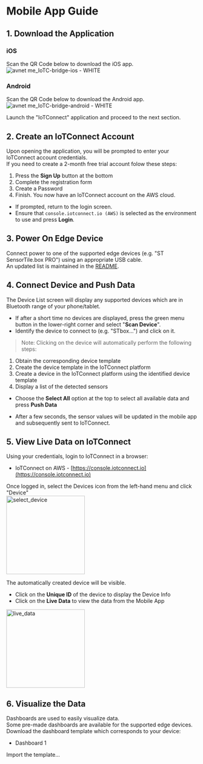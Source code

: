 # Mobile App Guide

## 1. Download the Application  

### iOS
Scan the QR Code below to download the iOS app.  
![avnet me_IoTC-bridge-ios - WHITE](https://github.com/avnet-iotconnect/iotc-gateway-mobile-app/assets/40640041/c7c29253-04a8-4387-a836-54c5e593cfcf)

### Android
Scan the QR Code below to download the Android app.  
![avnet me_IoTC-bridge-android - WHITE](https://github.com/avnet-iotconnect/iotc-gateway-mobile-app/assets/40640041/71b4dc44-9647-4266-af91-df44a99f7a3e)

Launch the "IoTConnect" application and proceed to the next section.  

## 2. Create an IoTConnect Account  
Upon opening the application, you will be prompted to enter your IoTConnect account credentials.  
If you need to create a 2-month free trial account folow these steps:
1. Press the **Sign Up** button at the bottom
2. Complete the registration form
3. Create a Password
4. Finish. You now have an IoTConnect account on the AWS cloud.

* If prompted, return to the login screen.  
* Ensure that `console.iotconnect.io (AWS)` is selected as the environment to use and press **Login**.

## 3. Power On Edge Device  
Connect power to one of the supported edge devices (e.g. "ST SensorTile.box PRO") using an appropriate USB cable.  
An updated list is maintained in the [README](README.md).

## 4. Connect Device and Push Data 
The Device List screen will display any supported devices which are in Bluetooth range of your phone/tablet.  
* If after a short time no devices are displayed, press the green menu button in the lower-right corner and select "**Scan Device**".
* Identify the device to connect to (e.g. "STbox...") and click on it.

> Note:
> Clicking on the device will automatically perform the following steps:  
1. Obtain the corresponding device template  
2. Create the device template in the IoTConnect platform  
3. Create a device in the IoTConnect platform using the identified device template
4. Display a list of the detected sensors  

* Choose the **Select All** option at the top to select all available data and press **Push Data**

* After a few seconds, the sensor values will be updated in the mobile app and subsequently sent to IoTConnect.  

## 5. View Live Data on IoTConnect  
Using your credentials, login to IoTConnect in a browser:  
* IoTConnect on AWS - [https://console.iotconnect.io](https://console.iotconnect.io)  

Once logged in, select the Devices icon from the left-hand menu and click "Device"  
<img width="207" alt="select_device" src="https://github.com/avnet-iotconnect/iotc-gateway-mobile-app/assets/40640041/0e9f2f60-b023-4abf-a88c-324c65cb2614">


The automatically created device will be visible.  
* Click on the **Unique ID** of the device to display the Device Info  
* Click on the **Live Data** to view the data from the Mobile App  
<img width="207" alt="live_data" src="https://github.com/avnet-iotconnect/iotc-gateway-mobile-app/assets/40640041/66835231-02c5-4b7c-bb97-5c9ffdfacd73">

## 6. Visualize the Data  
Dashboards are used to easily visualize data.  
Some pre-made dashboards are available for the supported edge devices.  
Download the dashboard template which corresponds to your device:
* Dashboard 1

Import the template...
